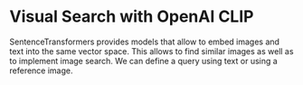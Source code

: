 # Visual Search with OpenAI CLIP
SentenceTransformers provides models that allow to embed images and text into the same vector space. This allows to find similar images as well as to implement image search. We can define a query using text or using a reference image.


